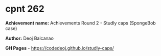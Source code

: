 # cpnt 262

**Achievement name:** Achievements Round 2 - Studly caps (SpongeBob case)

**Author:** Deoj Balcanao

**GH Pages** - https://codedeoj.github.io/studly-caps/
